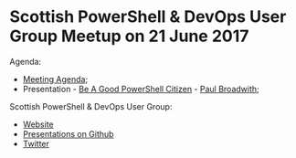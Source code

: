 # Scottish PowerShell & DevOps User Group Meetup on 21 June 2017

Agenda:

* [Meeting Agenda](https://github.com/powershellorguk/Scotland/blob/master/2017/June/MeetingAgenda.pptx);
* Presentation - [Be A Good PowerShell Citizen](https://github.com/pauby/presentations/blob/master/ScotPSDevopsUG/20170621) - [Paul Broadwith](https://pauby.com "Paul Broadwith Blog");

Scottish PowerShell & DevOps User Group:

* [Website](https://psdevopsug.scot)
* [Presentations on Github](https://github.com/powershellorguk/Scotland)
* [Twitter](https://twitter.com/scotpsug)